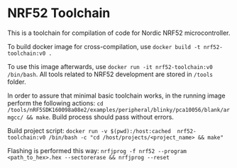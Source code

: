 # NRF52 Toolchain

This is a toolchain for compilation of code for Nordic NRF52 microcontroller.

To build docker image for cross-compilation, use `docker build -t nrf52-toolchain:v0 .`

To use this image afterwards, use `docker run -it nrf52-toolchain:v0 /bin/bash`. All tools related to NRF52 development are stored in `/tools` folder. 

In order to assure that minimal basic toolchain works, in the running image perform the following actions:
`cd /tools/nRF5SDK160098a08e2/examples/peripheral/blinky/pca10056/blank/armgcc/ && make`. Build process should pass without errors.

Build project script: `docker run -v $(pwd):/host:cached  nrf52-toolchain:v0 /bin/bash -c "cd /host/projects/<project_name> && make"`

Flashing is performed this way: `nrfjprog -f nrf52 --program <path_to_hex>.hex --sectorerase && nrfjprog --reset`

